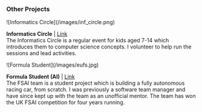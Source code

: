 ### Other Projects

<div class="row">
<div class="col-md-4" markdown=1>
![Informatics Circle](/images/inf_circle.png)
</div>
<div class="col-md-8" markdown=1>

**Informatics Circle** \| [Link](https://web.inf.ed.ac.uk/infweb/admin/communications/outreach-public-engagement/informatics-circle)  
The Informatics Circle is a regular event for kids aged 7-14 which introduces them to computer science concepts.
I volunteer to help run the sessions and lead activities.

</div>
</div>


<div class="row">
<div class="col-md-4" markdown=1>
![Formula Student](/images/eufs.jpg)
</div>
<div class="col-md-8" markdown=1>

**Formula Student (AI)** \| [Link](https://eufs.eusa.ed.ac.uk/ai)  
The FSAI team is a student project which is building a fully autonomous racing car, from scratch.
I was previously a software team manager and have since kept up with the team as an unofficial mentor.
The team has won the UK FSAI competition for four years running.

</div>
</div>
